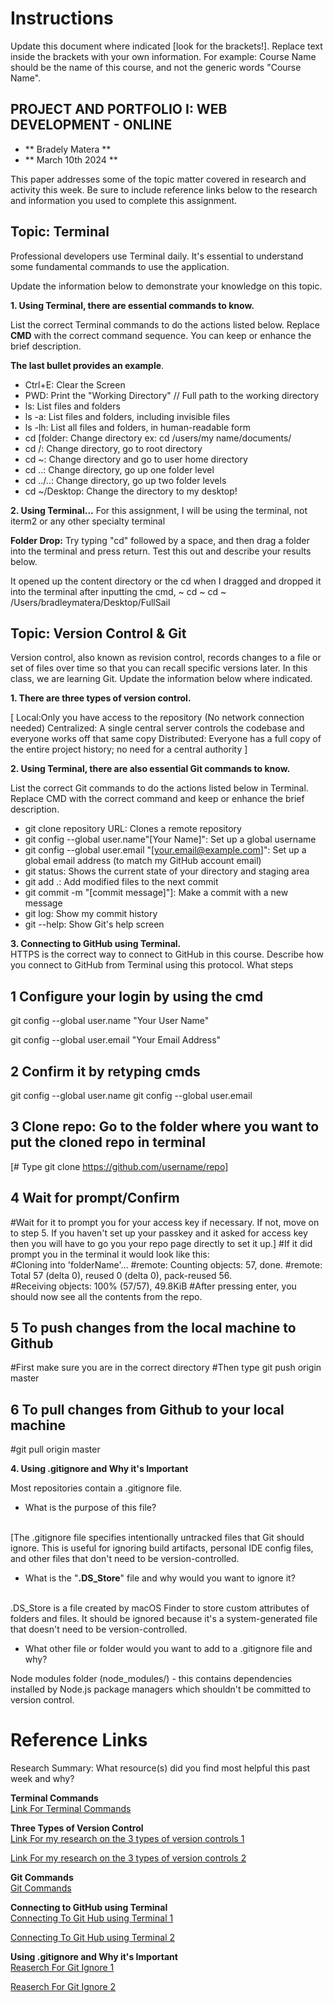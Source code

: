 # Instructions

Update this document where indicated [look for the brackets!]. Replace text inside the brackets with your own information. For example: Course Name should be the name of this course, and not the generic words "Course Name".

## PROJECT AND PORTFOLIO I: WEB DEVELOPMENT - ONLINE

- ** Bradely Matera **
- ** March 10th 2024 **

This paper addresses some of the topic matter covered in research and activity this week. Be sure to include reference links below to the research and information you used to complete this assignment.

## Topic: Terminal

Professional developers use Terminal daily. It's essential to understand some fundamental commands to use the application.

Update the information below to demonstrate your knowledge on this topic.

**1. Using Terminal, there are essential commands to know.**

List the correct Terminal commands to do the actions listed below. Replace **CMD** with the correct command sequence. You can keep or enhance the brief description.

**The last bullet provides an example**.

- Ctrl+E: Clear the Screen
- PWD: Print the "Working Directory" // Full path to the working directory
- ls: List files and folders
- ls -a: List files and folders, including invisible files
- ls -lh: List all files and folders, in human-readable form
- cd [folder: Change directory ex: cd /users/my name/documents/
- cd /: Change directory, go to root directory
- cd ~: Change directory and go to user home directory
- cd ..: Change directory, go up one folder level
- cd ../..: Change directory, go up two folder levels
- cd ~/Desktop: Change the directory to my desktop!

**2. Using Terminal...**
For this assignment, I will be using the terminal, not iterm2 or any other specialty terminal

**Folder Drop:** Try typing "cd" followed by a space, and then drag a folder into the terminal and press return. Test this out and describe your results below.

It opened up the content directory or the cd when I dragged and dropped it into the terminal after inputting the cmd,
~ cd
~ cd
~ /Users/bradleymatera/Desktop/FullSail

## Topic: Version Control & Git

Version control, also known as revision control, records changes to a file or set of files over time so that you can recall specific versions later. In this class, we are learning Git. Update the information below where indicated.

**1. There are three types of version control.**

[
Local:Only you have access to the repository (No network connection needed)
Centralized: A single central server controls the codebase and everyone works off that same copy
Distributed: Everyone has a full copy of the entire project history; no need for a central authority
]

**2. Using Terminal, there are also essential Git commands to know.**

List the correct Git commands to do the actions listed below in Terminal. Replace CMD with the correct command and keep or enhance the brief description.

- git clone repository URL: Clones a remote repository
- git config --global user.name"[Your Name]": Set up a global username
- git config --global user.email "[your.email@example.com]": Set up a global email address (to match my GitHub account email)
- git status: Shows the current state of your directory and staging area
- git add .: Add modified files to the next commit
- git commit -m "[commit message]"]: Make a commit with a new message
- git log: Show my commit history
- git --help: Show Git's help screen

**3. Connecting to GitHub using Terminal.**  
HTTPS is the correct way to connect to GitHub in this course. Describe how you connect to GitHub from Terminal using this protocol. What steps

## 1 Configure your login by using the cmd

git config --global user.name "Your User Name"

git config --global user.email "Your Email Address"

## 2 Confirm it by retyping cmds

git config --global user.name
git config --global user.email

## 3 Clone repo: Go to the folder where you want to put the cloned repo in terminal

[# Type git clone https://github.com/username/repo]

## 4 Wait for prompt/Confirm

#Wait for it to prompt you for your access key if necessary. If not, move on to step 5. If you haven't set up your passkey and it asked for access key then you will have to go you your repo page directly to set it up.]
#If it did prompt you in the terminal it would look like this:  
#Cloning into 'folderName'...
#remote: Counting objects: 57, done.
#remote: Total 57 (delta 0), reused 0 (delta 0), pack-reused 56.  
#Receiving objects: 100% (57/57), 49.8KiB
#After pressing enter, you should now see all the contents from the repo.

## 5 To push changes from the local machine to Github

#First make sure you are in the correct directory
#Then type git push origin master

## 6 To pull changes from Github to your local machine

#git pull origin master

**4. Using .gitignore and Why it's Important**

Most repositories contain a .gitignore file.

- What is the purpose of this file?
<br>
[The .gitignore file specifies intentionally untracked files that Git should ignore. This is useful for ignoring build artifacts, personal IDE config files, and other files that don't need to be version-controlled.

- What is the "**.DS_Store**" file and why would you want to ignore it?
<br>
  .DS_Store is a file created by macOS Finder to store custom attributes of folders and files. It should be ignored because it's a system-generated file that doesn't need to be version-controlled.

- What other file or folder would you want to add to a .gitignore file and why?

 Node modules folder (node_modules/) - this contains dependencies installed by Node.js package managers which shouldn't be committed to version control.
<br>

# Reference Links

Research Summary: What resource(s) did you find most helpful this past week and why? 

**Terminal Commands**  
[Link For Terminal Commands](https://github.com/0nn0/terminal-mac-cheatsheet#english-version)

**Three Types of Version Control**  
[Link For my research on the 3 types of version controls 1](https://about.gitlab.com/topics/version-control/)

[Link For my research on the 3 types of version controls 2](https://git-scm.com/book/en/v2/Getting-Started-About-Version-Control)

**Git Commands**  
[Git Commands](https://docs.github.com/en/get-started/writing-on-github/getting-started-with-writing-and-formatting-on-github/basic-writing-and-formatting-syntax#hiding-content-with-comments)

**Connecting to GitHub using Terminal**  
[Connecting To Git Hub using Terminal 1](https://docs.github.com/en/get-started/getting-started-with-git/set-up-git)

[Connecting To Git Hub using Terminal 2](https://gist.github.com/albatrocity/1201187/5247457788890f0795a6e121275867e3551d0dc2)

**Using .gitignore and Why it's Important**  
[Reaserch For Git Ignore 1](https://git-scm.com/docs/gitignore#:~:text=The%20purpose%20of%20gitignore%20files,being%20reintroduced%20in%20later%20commits.)

[Reaserch For Git Ignore 2](https://www.freecodecamp.org/news/gitignore-what-is-it-and-how-to-add-to-repo/)
